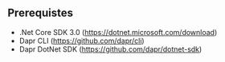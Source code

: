 ## Prerequistes
* .Net Core SDK 3.0 (https://dotnet.microsoft.com/download)
* Dapr CLI (https://github.com/dapr/cli)
* Dapr DotNet SDK (https://github.com/dapr/dotnet-sdk)

